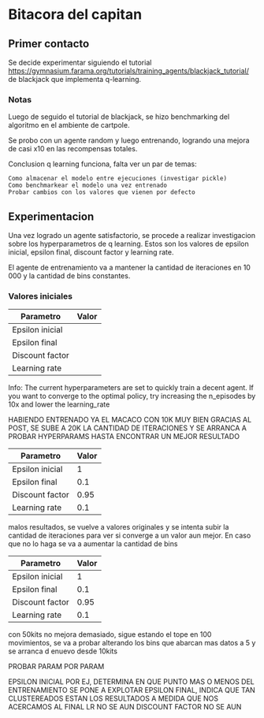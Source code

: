 # Bitacora del capitan

## Primer contacto

Se decide experimentar siguiendo el tutorial https://gymnasium.farama.org/tutorials/training_agents/blackjack_tutorial/ de blackjack que implementa q-learning.

### Notas

Luego de seguido el tutorial de blackjack, se hizo benchmarking del algoritmo en el ambiente de cartpole.

Se probo con un agente random y luego entrenando, logrando una mejora de casi x10 en las recompensas totales.

Conclusion q learning funciona, falta ver un par de temas:

    Como almacenar el modelo entre ejecuciones (investigar pickle)
    Como benchmarkear el modelo una vez entrenado
    Probar cambios con los valores que vienen por defecto

## Experimentacion
Una vez logrado un agente satisfactorio, se procede a realizar investigacion sobre los hyperparametros de q learning.
Estos son los valores de epsilon inicial, epsilon final, discount factor y learning rate.

El agente de entrenamiento va a mantener la cantidad de iteraciones en 10 000 y la cantidad de bins constantes.

### Valores iniciales

| Parametro       | Valor          |
|-----------------|-------|
| Epsilon inicial |   |
| Epsilon final   |   |
| Discount factor |   |
| Learning rate   |   |

Info: The current hyperparameters are set to quickly train a decent agent. If you want to converge to the optimal policy, try increasing the n_episodes by 10x and lower the learning_rate

HABIENDO ENTRENADO YA EL MACACO CON 10K MUY BIEN GRACIAS AL POST, SE SUBE A 20K LA CANTIDAD DE ITERACIONES Y SE ARRANCA A PROBAR HYPERPARAMS HASTA ENCONTRAR UN MEJOR RESULTADO

| Parametro       | Valor |
|-----------------|-------|
| Epsilon inicial |  1    |
| Epsilon final   |  0.1  |
| Discount factor |  0.95 |
| Learning rate   |  0.1  |

malos resultados, se vuelve a valores originales y se intenta subir la cantidad de iteraciones para ver si converge a un valor aun mejor. En caso que no lo haga se va a aumentar la cantidad de bins

| Parametro       | Valor |
|-----------------|-------|
| Epsilon inicial |  1    |
| Epsilon final   |  0.1  |
| Discount factor |  0.95 |
| Learning rate   |  0.1  |

con 50kits no mejora demasiado, sigue estando el tope en 100 movimientos, se va a probar alterando los bins que abarcan mas datos a 5 
y se arranca d enuevo desde 10kits






PROBAR PARAM POR PARAM

EPSILON INICIAL POR EJ, DETERMINA EN QUE PUNTO MAS O MENOS DEL ENTRENAMIENTO SE PONE A EXPLOTAR
EPSILON FINAL, INDICA QUE TAN CLUSTEREADOS ESTAN LOS RESULTADOS A MEDIDA QUE NOS ACERCAMOS AL FINAL
LR NO SE AUN
DISCOUNT FACTOR NO SE AUN